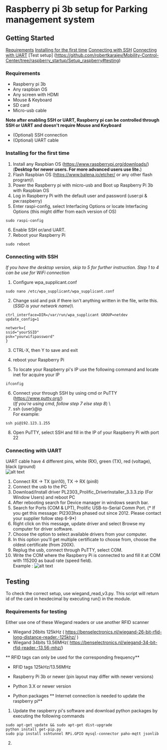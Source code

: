 # Raspberry pi 3b setup for Parking management system

## Getting Started
[Requirements](https://github.com/robertkarajev/Mobility-Control-Center/tree/raspberry_startup/Setup_raspberry#installing-for-the-first-time)
[Installing for the first time](https://github.com/robertkarajev/Mobility-Control-Center/tree/raspberry_startup/Setup_raspberry#installing-for-the-first-time)
[Connecting with SSH](https://github.com/robertkarajev/Mobility-Control-Center/tree/raspberry_startup/Setup_raspberry#connecting-with-ssh)
[Connecting with UART](https://github.com/robertkarajev/Mobility-Control-Center/tree/raspberry_startup/Setup_raspberry#connecting-with-uart)
[Test setup] (https://github.com/robertkarajev/Mobility-Control-Center/tree/raspberry_startup/Setup_raspberry#testing)

### Requirements

* Raspberry pi 3b
* Any raspbian OS
* Any screen with HDMI 
* Mouse & Keyboard
* SD card
* Micro-usb cable

**Note after enabling SSH or UART, Raspberry pi can be controlled through SSH or UART and doesn't require Mouse and Keyboard**
* (Optional) SSH connection
* (Optional) UART cable

### Installing for the first time 

1. Install any Raspbian OS (https://www.raspberrypi.org/downloads/) \
(**Desktop for newer users. For more advanced users use lite.**)
2. Flash Raspbian OS (https://www.balena.io/etcher/ or any other flash program)\
3. Power the Raspberry pi with micro-usb and Boot up Raspberry Pi 3b with Raspbian OS
4. Log in Raspberry Pi with the default user and password (user:pi & pw:raspberry)
5. Enter raspi-config, select Interfacing Options or locate Interfacing Options (this might differ from each version of OS)
```
sudo raspi-config
```
6. Enable SSH or/and UART.
7. Reboot your Raspberry Pi
```
sudo reboot
```

### Connecting with SSH
*If you have the desktop version, skip to 5 for further instruction.*
*Step 1 to 4 can be use for WiFi connection*
1. Configure wpa_supplicant.conf
```
sudo nano /etc/wpa_supplicant/wpa_supplicant.conf
```
2. Change ssid and psk if there isn't anything written in the file, write this.\
(_SSID is your network name_)\
```
ctrl_interface=DIR=/var/run/wpa_supplicant GROUP=netdev
update_config=1

network={
ssid="yourSSID"
psk="yourwifipassword"
}
```
3. CTRL-X, then Y to save and exit

4. reboot your Raspberry Pi 
5. To locate your Raspberry pi's IP use the following command and locate inet for acquire your IP 

```
ifconfig
```
6. Connect your through SSH by using cmd or PuTTY (https://www.putty.org/) \
(*If you're using cmd, follow step 7 else step 8*) \
7. ssh {user}@ip\
For example:
```
ssh pi@192.123.1.255
```
8. Open PuTTY, select SSH and fill in the IP of your Raspberry Pi with port 22

### Connecting with UART

UART cable have 4 different pins, white (RX), green (TX), red (voltage), black (ground) \
![alt text](https://docs.microsoft.com/en-us/windows/iot-core/media/pinmappingsrpi/rp2_pinout.png)
1. Connect RX -> TX (pin10), TX -> RX (pin8) 
2. Connect the usb to the PC 
3. Download/Install driver PL2303_Prolific_DriverInstaller_3.3.3.zip (For Window Users) and reboot PC
4. After rebooting search for Device manager in windows search bar.
5. Search for Ports (COM & LPT), Prolific USB-to-Serial Comm Port.
(* If you get this message: Pl2303hxa phased out since 2012. Please contact your supplier follow step 6-9*)
6. Right click on this message, update driver and select Browse my computer for driver software.
7. Choose the option to select available drivers from your computer.
8. In this option you'll get multiple certificate to choose from, choose the oldest certificate (from 200X).
9. Replug the usb, connect through PuTTY, select COM.
10. Write the COM where the Raspberry Pi is connected to and fill it at COM with 115200 as baud rate (speed field).\
Example :
![alt text](https://i.stack.imgur.com/XgR6I.png)

## Testing
To check the correct setup, use wiegand_read_v3.py. This script will return id of the card in hexdecimal by executing run() in the module.

### Requirements for testing 

Either use one of these Wiegand readers or use another RFID scanner
* Wiegand 26bits 125kHz ( https://benselectronics.nl/wiegand-26-bit-rfid-long-distance-reader.-125khz/ )
* Wiegand 34bits 13.56MHz( https://benselectronics.nl/wiegand-34-bit-rfid-reader.-13.56-mhz/)

** RFID tags can only be used for the corresponding frequency**
* RFID tags 125kHz/13.56MHz

* Raspberry Pi 3b or newer (pin layout may differ with newer versions) 
* Python 3.X or newer version 
* Python packages
** Internet connection is needed to update the raspberry pi**
1. Update the raspberry pi's software and download python packages by executing the following commands
```
sudo apt-get update && sudo apt-get dist-upgrade
python install get-pip.py
sudo pip install sshtunnel RPi.GPIO mysql-connector paho-mqtt jsonlib 
```
2. 





















